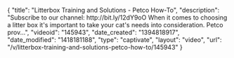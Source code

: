 {
    "title": "Litterbox Training and Solutions - Petco How-To",
    "description": "Subscribe to our channel: http:\/\/bit.ly\/12dY9oO When it comes to choosing a litter box it's important to take your cat's needs into consideration. Petco prov...",
    "videoid": "145943",
    "date_created": "1394818917",
    "date_modified": "1418181188",
    "type": "captivate",
    "layout": "video",
    "url": "\/v\/litterbox-training-and-solutions-petco-how-to\/145943"
}